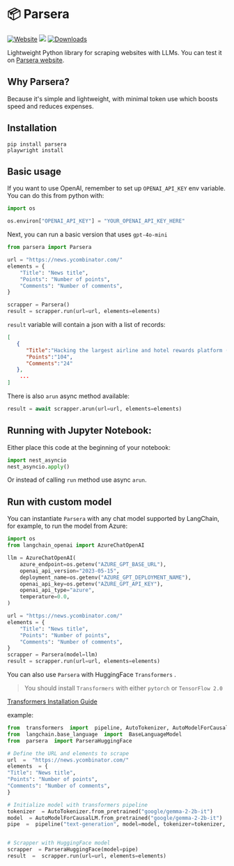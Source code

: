 # 📦 Parsera

[![Website](https://img.shields.io/badge/Site-parsera.org-blue?style=for-the-badge)](https://parsera.org)
[![](https://dcbadge.limes.pink/api/server/https://discord.gg/gYXwgQaT7p?compact=true)](https://discord.gg/gYXwgQaT7p)
[![Downloads](https://img.shields.io/pepy/dt/parsera?style=for-the-badge)](https://pepy.tech/project/parsera)

Lightweight Python library for scraping websites with LLMs. 
You can test it on [Parsera website](https://parsera.org).

## Why Parsera?
Because it's simple and lightweight, with minimal token use which boosts speed and reduces expenses.

## Installation

```shell
pip install parsera
playwright install
```

## Basic usage

If you want to use OpenAI, remember to set up `OPENAI_API_KEY` env variable.
You can do this from python with:
```python
import os

os.environ["OPENAI_API_KEY"] = "YOUR_OPENAI_API_KEY_HERE"
```

Next, you can run a basic version that uses `gpt-4o-mini`
```python
from parsera import Parsera

url = "https://news.ycombinator.com/"
elements = {
    "Title": "News title",
    "Points": "Number of points",
    "Comments": "Number of comments",
}

scrapper = Parsera()
result = scrapper.run(url=url, elements=elements)
```

`result` variable will contain a json with a list of records:
```json
[
   {
      "Title":"Hacking the largest airline and hotel rewards platform (2023)",
      "Points":"104",
      "Comments":"24"
   },
    ...
]
```

There is also `arun` async method available:
```python
result = await scrapper.arun(url=url, elements=elements)
```

## Running with Jupyter Notebook:
Either place this code at the beginning of your notebook:
```python
import nest_asyncio
nest_asyncio.apply()
```

Or instead of calling `run` method use async `arun`.

## Run with custom model
You can instantiate `Parsera` with any chat model supported by LangChain, for example, to run the model from Azure:  
```python
import os
from langchain_openai import AzureChatOpenAI

llm = AzureChatOpenAI(
    azure_endpoint=os.getenv("AZURE_GPT_BASE_URL"),
    openai_api_version="2023-05-15",
    deployment_name=os.getenv("AZURE_GPT_DEPLOYMENT_NAME"),
    openai_api_key=os.getenv("AZURE_GPT_API_KEY"),
    openai_api_type="azure",
    temperature=0.0,
)

url = "https://news.ycombinator.com/"
elements = {
    "Title": "News title",
    "Points": "Number of points",
    "Comments": "Number of comments",
}
scrapper = Parsera(model=llm)
result = scrapper.run(url=url, elements=elements)
```

You can also use `Parsera` with HuggingFace `Transformers` .

> You should install `Transformers` with either `pytorch` or `TensorFlow 2.0`

[Transformers Installation Guide](https://huggingface.co/docs/transformers/en/installation)

example:
```python
from  transformers  import  pipeline, AutoTokenizer, AutoModelForCausalLM
from  langchain.base_language  import  BaseLanguageModel
from  parsera  import ParseraHuggingFace

# Define the URL and elements to scrape
url  =  "https://news.ycombinator.com/"
elements  = {
"Title": "News title",
"Points": "Number of points",
"Comments": "Number of comments",
}

# Initialize model with transformers pipeline
tokenizer  = AutoTokenizer.from_pretrained("google/gemma-2-2b-it")
model  = AutoModelForCausalLM.from_pretrained("google/gemma-2-2b-it")
pipe  =  pipeline("text-generation", model=model, tokenizer=tokenizer, max_new_tokens=5000, device='mps')


# Scrapper with HuggingFace model
scrapper  = ParseraHuggingFace(model=pipe)
result  =  scrapper.run(url=url, elements=elements)
```